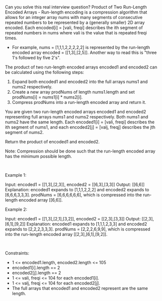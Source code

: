Can you solve this real interview question? Product of Two Run-Length Encoded Arrays - Run-length encoding is a compression algorithm that allows for an integer array nums with many segments of consecutive repeated numbers to be represented by a (generally smaller) 2D array encoded. Each encoded[i] = [vali, freqi] describes the ith segment of repeated numbers in nums where vali is the value that is repeated freqi times.

 * For example, nums = [1,1,1,2,2,2,2,2] is represented by the run-length encoded array encoded = [[1,3],[2,5]]. Another way to read this is "three 1's followed by five 2's".

The product of two run-length encoded arrays encoded1 and encoded2 can be calculated using the following steps:

 1. Expand both encoded1 and encoded2 into the full arrays nums1 and nums2 respectively.
 2. Create a new array prodNums of length nums1.length and set prodNums[i] = nums1[i] * nums2[i].
 3. Compress prodNums into a run-length encoded array and return it.

You are given two run-length encoded arrays encoded1 and encoded2 representing full arrays nums1 and nums2 respectively. Both nums1 and nums2 have the same length. Each encoded1[i] = [vali, freqi] describes the ith segment of nums1, and each encoded2[j] = [valj, freqj] describes the jth segment of nums2.

Return the product of encoded1 and encoded2.

Note: Compression should be done such that the run-length encoded array has the minimum possible length.

 

Example 1:


Input: encoded1 = [[1,3],[2,3]], encoded2 = [[6,3],[3,3]]
Output: [[6,6]]
Explanation: encoded1 expands to [1,1,1,2,2,2] and encoded2 expands to [6,6,6,3,3,3].
prodNums = [6,6,6,6,6,6], which is compressed into the run-length encoded array [[6,6]].


Example 2:


Input: encoded1 = [[1,3],[2,1],[3,2]], encoded2 = [[2,3],[3,3]]
Output: [[2,3],[6,1],[9,2]]
Explanation: encoded1 expands to [1,1,1,2,3,3] and encoded2 expands to [2,2,2,3,3,3].
prodNums = [2,2,2,6,9,9], which is compressed into the run-length encoded array [[2,3],[6,1],[9,2]].


 

Constraints:

 * 1 <= encoded1.length, encoded2.length <= 105
 * encoded1[i].length == 2
 * encoded2[j].length == 2
 * 1 <= vali, freqi <= 104 for each encoded1[i].
 * 1 <= valj, freqj <= 104 for each encoded2[j].
 * The full arrays that encoded1 and encoded2 represent are the same length.